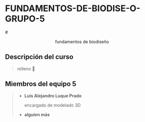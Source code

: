 
# FUNDAMENTOS-DE-BIODISE-O-GRUPO-5
#<p align="center" > fundamentos de biodiseño</p>

## Descripción del curso 

>relleno 🎱
>
## Miembros del equipo 5

> * **Luis Alejandro Luque Prado**
>
>   encargado de modelado 3D
>
> * **alguien más**
